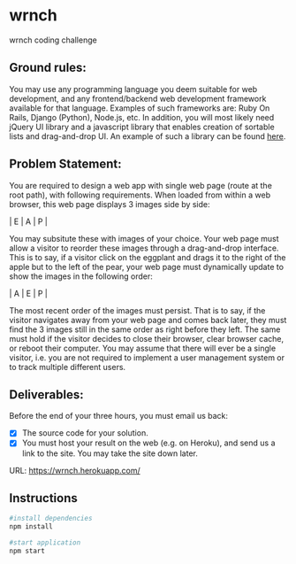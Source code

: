 # wrnch
wrnch coding challenge

## Ground rules:
You may use any programming language you deem suitable for web development, and any
frontend/backend web development framework available for that language. Examples of such
frameworks are: Ruby On Rails, Django (Python), Node.js, etc.
In addition, you will most likely need jQuery UI library and a javascript library that enables creation of
sortable lists and drag-and-drop UI. An example of such a library can be found [here](https://github.com/lukasoppermann/html5sortable).

## Problem Statement:
You are required to design a web app with single web page (route at the root path), with following
requirements.
When loaded from within a web browser, this web page displays 3 images side by side:

| E  | A | P |

You may subsitute these with images of your choice.
Your web page must allow a visitor to reorder these images through a drag-and-drop interface. This
is to say, if a visitor click on the eggplant and drags it to the right of the apple but to the left of the
pear, your web page must dynamically update to show the images in the following order:

| A | E | P |

The most recent order of the images must persist. That is to say, if the visitor navigates away from
your web page and comes back later, they must find the 3 images still in the same order as right
before they left. The same must hold if the visitor decides to close their browser, clear browser
cache, or reboot their computer.
You may assume that there will ever be a single visitor, i.e. you are not required to implement a user
management system or to track multiple different users.

## Deliverables:
Before the end of your three hours, you must email us back:
- [x] The source code for your solution.
- [x] You must host your result on the web (e.g. on Heroku), and send us a link to the site. You may take the site down later.

URL: https://wrnch.herokuapp.com/

## Instructions
```sh
#install dependencies
npm install

#start application
npm start
```
